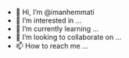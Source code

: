 - 👋 Hi, I’m @imanhemmati
- 👀 I’m interested in ...
- 🌱 I’m currently learning ...
- 💞️ I’m looking to collaborate on ...
- 📫 How to reach me ...

<!---
imanhemmati/imanhemmati is a ✨ special ✨ repository because its `README.md` (this file) appears on your GitHub profile.
You can click the Preview link to take a look at your changes.
--->
